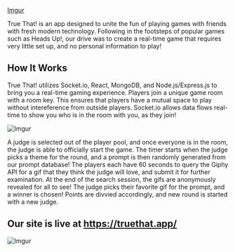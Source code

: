 [Imgur](https://i.imgur.com/1jGo96l.png)

True That! is an app designed to unite the fun of playing games with friends with fresh modern technology. Following in the footsteps of popular games such as Heads Up!, our drive was to create a real-time game that requires very little set up, and no personal information to play! 

## How It Works

True That! utilizes Socket.io, React, MongoDB, and Node.js/Express.js to bring you a real-time gaming experience. Players join a unique game room with a room key. This ensures that players have a mutual space to play without intereference from outside players. Socket.io allows data flows real-time to show you who is in the room with you, as they join!

![Imgur](https://i.imgur.com/EYl1IVk.jpg)

A judge is selected out of the player pool, and once everyone is in the room, the judge is able to officially start the game. The timer starts when the judge picks a theme for the round, and a prompt is then randomly generated from our prompt database! The players each have 60 seconds to query the Giphy API for a gif that they think the judge will love, and submit it for further examination. At the end of the search session, the gifs are anonymously revealed for all to see! The judge picks their favorite gif for the prompt, and a winner is chosen! Points are divvied accordingly, and new round is started with a new judge.

## Our site is live at https://truethat.app/

![Imgur](https://i.imgur.com/rYXcrzL.png)
